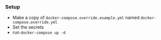 ### Setup

- Make a copy of `docker-compose.override.example.yml` named `docker-compose.override.yml`
- Set the secrets
- run `docker-compose up -d`

